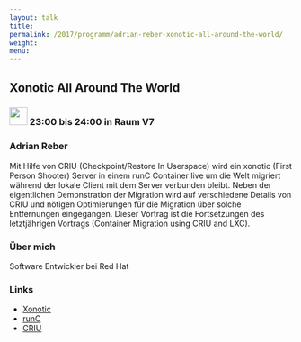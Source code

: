 ```yaml
---
layout: talk
title:
permalink: /2017/programm/adrian-reber-xonotic-all-around-the-world/
weight:
menu:
---
```

## Xonotic All Around The World

### <img height = "32" src="../../../images/talk.svg"> 23:00 bis 24:00 in Raum V7

### Adrian Reber

Mit Hilfe von CRIU (Checkpoint/Restore In Userspace) wird ein xonotic (First Person Shooter) Server in einem runC Container live um die Welt migriert während der lokale Client mit dem Server verbunden bleibt. Neben der eigentlichen Demonstration der Migration wird auf verschiedene Details von CRIU und nötigen Optimierungen für die Migration über solche Entfernungen eingegangen. Dieser Vortrag ist die Fortsetzungen des letztjährigen Vortrags (Container Migration using CRIU and LXC).

### Über mich

Software Entwickler bei Red Hat

### Links

- <a href="http://www.xonotic.org/" target="_blank">Xonotic</a>
- <a href="https://runc.io/" target="_blank">runC</a>
- <a href="https://criu.org/" target="_blank">CRIU</a>